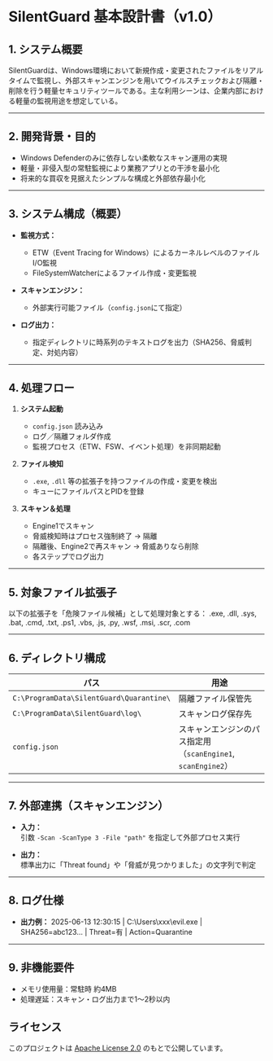 # SilentGuard 基本設計書（v1.0）

## 1. システム概要

SilentGuardは、Windows環境において新規作成・変更されたファイルをリアルタイムで監視し、外部スキャンエンジンを用いてウイルスチェックおよび隔離・削除を行う軽量セキュリティツールである。主な利用シーンは、企業内部における軽量の監視用途を想定している。

---

## 2. 開発背景・目的

- Windows Defenderのみに依存しない柔軟なスキャン運用の実現  
- 軽量・非侵入型の常駐監視により業務アプリとの干渉を最小化  
- 将来的な買収を見据えたシンプルな構成と外部依存最小化

---

## 3. システム構成（概要）

- **監視方式：**  
  - ETW（Event Tracing for Windows）によるカーネルレベルのファイルI/O監視  
  - FileSystemWatcherによるファイル作成・変更監視

- **スキャンエンジン：**  
  - 外部実行可能ファイル（`config.json`にて指定）

- **ログ出力：**  
  - 指定ディレクトリに時系列のテキストログを出力（SHA256、脅威判定、対処内容）

---

## 4. 処理フロー

1. **システム起動**  
   - `config.json` 読み込み  
   - ログ／隔離フォルダ作成  
   - 監視プロセス（ETW、FSW、イベント処理）を非同期起動

2. **ファイル検知**  
   - `.exe`, `.dll` 等の拡張子を持つファイルの作成・変更を検出  
   - キューにファイルパスとPIDを登録

3. **スキャン＆処理**  
   - Engine1でスキャン  
   - 脅威検知時はプロセス強制終了 → 隔離  
   - 隔離後、Engine2で再スキャン → 脅威ありなら削除  
   - 各ステップでログ出力

---

## 5. 対象ファイル拡張子

以下の拡張子を「危険ファイル候補」として処理対象とする：
.exe, .dll, .sys, .bat, .cmd, .txt, .ps1, .vbs, .js, .py, .wsf, .msi, .scr, .com

---

## 6. ディレクトリ構成

| パス | 用途 |
|------|------|
| `C:\ProgramData\SilentGuard\Quarantine\` | 隔離ファイル保管先 |
| `C:\ProgramData\SilentGuard\log\` | スキャンログ保存先 |
| `config.json` | スキャンエンジンのパス指定用（`scanEngine1`, `scanEngine2`） |

---

## 7. 外部連携（スキャンエンジン）

- **入力：**  
  引数 `-Scan -ScanType 3 -File "path"` を指定して外部プロセス実行

- **出力：**  
  標準出力に「Threat found」や「脅威が見つかりました」の文字列で判定

---

## 8. ログ仕様

- **出力例：**
2025-06-13 12:30:15 | C:\Users\xxx\evil.exe | SHA256=abc123... | Threat=有 | Action=Quarantine

---

## 9. 非機能要件

- メモリ使用量：常駐時 約4MB  
- 処理遅延：スキャン・ログ出力まで1〜2秒以内

## ライセンス
このプロジェクトは [Apache License 2.0](LICENSE) のもとで公開しています。

